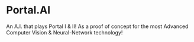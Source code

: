 # Portal.AI
An A.I. that plays Portal I &amp; II! As a proof of concept for the most Advanced Computer Vision &amp; Neural-Network technology!
